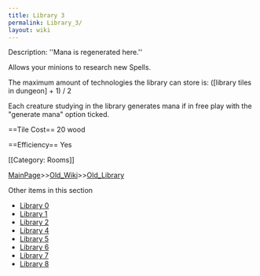 ```yaml
---
title: Library 3
permalink: Library_3/
layout: wiki
---
```

Description: ''Mana is regenerated here.''

Allows your minions to research new Spells.

The maximum amount of technologies the library can store is:
 ([library tiles in dungeon] + 1) / 2

Each creature studying in the library generates mana if in free play with the &quot;generate mana&quot; option ticked.
 

==Tile Cost==
20 wood

==Efficiency==
Yes

[[Category: Rooms]]

[MainPage](/keeperrl_wiki/ "wikilink")>>[Old_Wiki](/keeperrl_wiki/Old_Wiki "wikilink")>>[Old_Library](/keeperrl_wiki/Old_Library "wikilink")

Other items in this section
-    [Library 0](/keeperrl_wiki/Library_0 "wikilink")
-    [Library 1](/keeperrl_wiki/Library_1 "wikilink")
-    [Library 2](/keeperrl_wiki/Library_2 "wikilink")
-    [Library 4](/keeperrl_wiki/Library_4 "wikilink")
-    [Library 5](/keeperrl_wiki/Library_5 "wikilink")
-    [Library 6](/keeperrl_wiki/Library_6 "wikilink")
-    [Library 7](/keeperrl_wiki/Library_7 "wikilink")
-    [Library 8](/keeperrl_wiki/Library_8 "wikilink")
